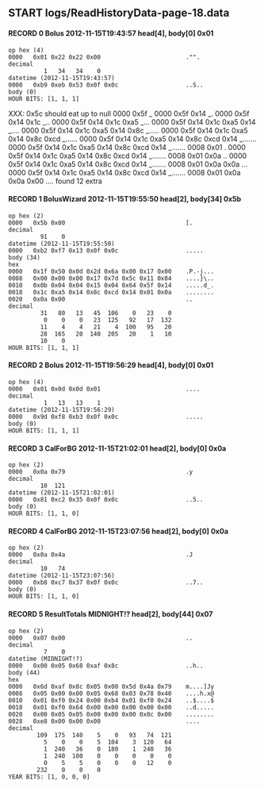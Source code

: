 ## START logs/ReadHistoryData-page-18.data
#### RECORD 0 Bolus 2012-11-15T19:43:57 head[4], body[0] 0x01
    op hex (4)
    0000   0x01 0x22 0x22 0x00                        ."".
    decimal
              1   34   34    0
    datetime (2012-11-15T19:43:57)
    0000   0xb9 0xeb 0x53 0x0f 0x0c                   ..S..
    body (0)
    HOUR BITS: [1, 1, 1]

XXX: 0x5c
should eat up to null
0000   0x5f                                       _
0000   0x5f 0x14                                  _.
0000   0x5f 0x14 0x1c                             _..
0000   0x5f 0x14 0x1c 0xa5                        _...
0000   0x5f 0x14 0x1c 0xa5 0x14                   _....
0000   0x5f 0x14 0x1c 0xa5 0x14 0x8c              _.....
0000   0x5f 0x14 0x1c 0xa5 0x14 0x8c 0xcd         _......
0000   0x5f 0x14 0x1c 0xa5 0x14 0x8c 0xcd 0x14    _.......
0000   0x5f 0x14 0x1c 0xa5 0x14 0x8c 0xcd 0x14    _.......
0008   0x01                                       .
0000   0x5f 0x14 0x1c 0xa5 0x14 0x8c 0xcd 0x14    _.......
0008   0x01 0x0a                                  ..
0000   0x5f 0x14 0x1c 0xa5 0x14 0x8c 0xcd 0x14    _.......
0008   0x01 0x0a 0x0a                             ...
0000   0x5f 0x14 0x1c 0xa5 0x14 0x8c 0xcd 0x14    _.......
0008   0x01 0x0a 0x0a 0x00                        ....
found 12 extra
#### RECORD 1 BolusWizard 2012-11-15T19:55:50 head[2], body[34] 0x5b
    op hex (2)
    0000   0x5b 0x00                                  [.
    decimal
             91    0
    datetime (2012-11-15T19:55:50)
    0000   0xb2 0xf7 0x13 0x0f 0x0c                   .....
    body (34)
    hex
    0000   0x1f 0x50 0x0d 0x2d 0x6a 0x00 0x17 0x00    .P.-j...
    0008   0x00 0x00 0x00 0x17 0x7d 0x5c 0x11 0x84    ....}\..
    0010   0x0b 0x04 0x04 0x15 0x04 0x64 0x5f 0x14    .....d_.
    0018   0x1c 0xa5 0x14 0x8c 0xcd 0x14 0x01 0x0a    ........
    0020   0x0a 0x00                                  ..
    decimal
             31   80   13   45  106    0   23    0
              0    0    0   23  125   92   17  132
             11    4    4   21    4  100   95   20
             28  165   20  140  205   20    1   10
             10    0
    HOUR BITS: [1, 1, 1]

#### RECORD 2 Bolus 2012-11-15T19:56:29 head[4], body[0] 0x01
    op hex (4)
    0000   0x01 0x0d 0x0d 0x01                        ....
    decimal
              1   13   13    1
    datetime (2012-11-15T19:56:29)
    0000   0x9d 0xf8 0xb3 0x0f 0x0c                   .....
    body (0)
    HOUR BITS: [1, 1, 1]

#### RECORD 3 CalForBG 2012-11-15T21:02:01 head[2], body[0] 0x0a
    op hex (2)
    0000   0x0a 0x79                                  .y
    decimal
             10  121
    datetime (2012-11-15T21:02:01)
    0000   0x81 0xc2 0x35 0x0f 0x0c                   ..5..
    body (0)
    HOUR BITS: [1, 1, 0]

#### RECORD 4 CalForBG 2012-11-15T23:07:56 head[2], body[0] 0x0a
    op hex (2)
    0000   0x0a 0x4a                                  .J
    decimal
             10   74
    datetime (2012-11-15T23:07:56)
    0000   0xb8 0xc7 0x37 0x0f 0x0c                   ..7..
    body (0)
    HOUR BITS: [1, 1, 0]

#### RECORD 5 ResultTotals MIDNIGHT!? head[2], body[44] 0x07
    op hex (2)
    0000   0x07 0x00                                  ..
    decimal
              7    0
    datetime (MIDNIGHT!?)
    0000   0x00 0x05 0x68 0xaf 0x8c                   ..h..
    body (44)
    hex
    0000   0x6d 0xaf 0x8c 0x05 0x00 0x5d 0x4a 0x79    m....]Jy
    0008   0x05 0x00 0x00 0x05 0x68 0x03 0x78 0x40    ....h.x@
    0010   0x01 0xf0 0x24 0x00 0xb4 0x01 0xf0 0x24    ..$....$
    0018   0x01 0xf0 0x64 0x00 0x00 0x00 0x00 0x00    ..d.....
    0020   0x00 0x05 0x05 0x00 0x00 0x00 0x0c 0x00    ........
    0028   0xe8 0x00 0x00 0x00                        ....
    decimal
            109  175  140    5    0   93   74  121
              5    0    0    5  104    3  120   64
              1  240   36    0  180    1  240   36
              1  240  100    0    0    0    0    0
              0    5    5    0    0    0   12    0
            232    0    0    0
    YEAR BITS: [1, 0, 0, 0]

